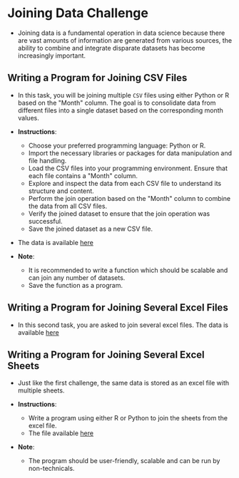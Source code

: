 # Joining Data Challenge

- Joining data is a fundamental operation in data science because there are vast amounts of information are generated from various sources, the ability to combine and integrate disparate datasets has become increasingly important.

## Writing a Program for Joining CSV Files 

- In this task, you will be joining multiple `CSV` files using either Python or R based on the "Month" column. The goal is to consolidate data from different files into a single dataset based on the corresponding month values.

- **Instructions**:
    - Choose your preferred programming language: Python or R.
    - Import the necessary libraries or packages for data manipulation and file handling.
    - Load the CSV files into your programming environment. Ensure that each file contains a "Month" column.
    - Explore and inspect the data from each CSV file to understand its structure and content.
    - Perform the join operation based on the "Month" column to combine the data from all CSV files.
    - Verify the joined dataset to ensure that the join operation was successful.
    - Save the joined dataset as a new CSV file.
    
- The data is available [here](https://github.com/DrSaadLa/DS-Challenges/tree/a65ab5b61a150ead3b3c080c1def67ba789b410f/Data/Arctic)    

- **Note**:
    - It is recommended to write a function which should be scalable and can join any number of datasets. 
    - Save the function as a program.

## Writing a Program for Joining Several Excel Files

 - In this second task, you are asked to join several excel files. The data is available [here](https://github.com/DrSaadLa/DS-Challenges/tree/a65ab5b61a150ead3b3c080c1def67ba789b410f/Data/Sales) 

## Writing a Program for Joining Several Excel Sheets

- Just like the first challenge, the same data is stored as an excel file with multiple sheets. 

- **Instructions**:
    - Write a program using either R or Python to join the sheets from the excel file. 
    - The file available [here](https://github.com/DrSaadLa/DS-Challenges/blob/a65ab5b61a150ead3b3c080c1def67ba789b410f/Data/Arctic/all_data.xlsx)
    
- **Note**: 
  - The program should be user-friendly, scalable and can be run by non-technicals. 


```python

```
